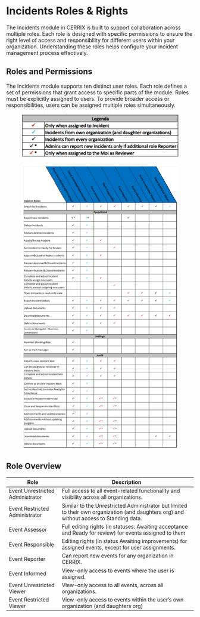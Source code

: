 # Incidents Roles & Rights

The Incidents module in CERRIX is built to support collaboration across multiple roles. Each role is designed with specific permissions to ensure the right level of access and responsibility for different users within your organization. Understanding these roles helps configure your incident management process effectively.

## Roles and Permissions

The Incidents module supports ten distinct user roles. Each role defines a set of permissions that grant access to specific parts of the module. Roles must be explicitly assigned to users. To provide broader access or responsibilities, users can be assigned multiple roles simultaneously.

<figure><img src="../../../.gitbook/assets/Screenshot 2025-07-04 165940.png" alt=""><figcaption></figcaption></figure>

<figure><img src="../../../.gitbook/assets/Incidents Roles and rights3.png" alt=""><figcaption></figcaption></figure>

## Role Overview <a href="#toc530050983" id="toc530050983"></a>

| Role                             | Description                                                                                                                              |
| -------------------------------- | ---------------------------------------------------------------------------------------------------------------------------------------- |
| Event Unrestricted Administrator | Full access to all event-related functionality and visibility across all organizations.                                                  |
| Event Restricted Administrator   | Similar to the Unrestricted Administrator but limited to their own organization (and daughters org) and without access to Standing data. |
| Event Assessor                   | Full editing rights (in statuses: Awaiting acceptance and Ready for review) for events assigned to them                                  |
| Event Responsible                | Editing rights (in status Awaiting improvements) for assigned events, except for user assignments.                                       |
| Event Reporter                   | Can report new events for any organization in CERRIX.                                                                                    |
| Event Informed                   | View-only access to events where the user is assigned.                                                                                   |
| Event Unrestricted Viewer        | View-only access to all events, across all organizations.                                                                                |
| Event Restricted Viewer          | View-only access to events within the user’s own organization (and daughters org)                                                        |
